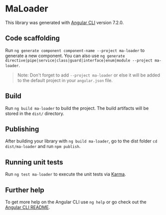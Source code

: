 # MaLoader

This library was generated with [Angular CLI](https://github.com/angular/angular-cli) version 7.2.0.

## Code scaffolding

Run `ng generate component component-name --project ma-loader` to generate a new component. You can also use `ng generate directive|pipe|service|class|guard|interface|enum|module --project ma-loader`.
> Note: Don't forget to add `--project ma-loader` or else it will be added to the default project in your `angular.json` file. 

## Build

Run `ng build ma-loader` to build the project. The build artifacts will be stored in the `dist/` directory.

## Publishing

After building your library with `ng build ma-loader`, go to the dist folder `cd dist/ma-loader` and run `npm publish`.

## Running unit tests

Run `ng test ma-loader` to execute the unit tests via [Karma](https://karma-runner.github.io).

## Further help

To get more help on the Angular CLI use `ng help` or go check out the [Angular CLI README](https://github.com/angular/angular-cli/blob/master/README.md).
